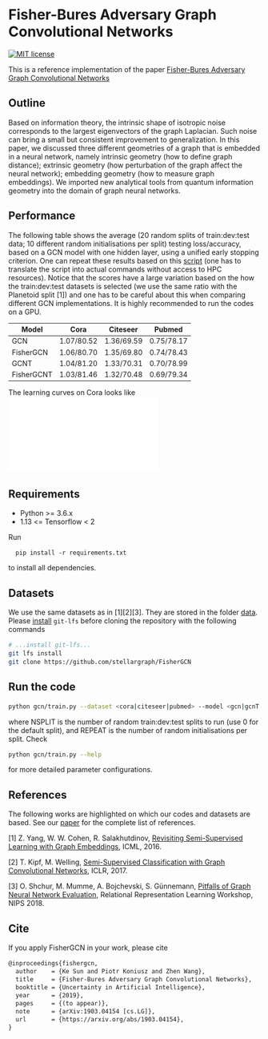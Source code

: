 # Fisher-Bures Adversary Graph Convolutional Networks

[![MIT license](https://img.shields.io/badge/License-MIT-blue.svg)](https://opensource.org/licenses/MIT)

This is a reference implementation of the paper [Fisher-Bures Adversary Graph Convolutional Networks](https://arxiv.org/abs/1903.04154)

## Outline

Based on information theory, the intrinsic shape of isotropic noise corresponds to the largest eigenvectors of the graph Laplacian. Such noise can bring a small but consistent improvement to generalization. In this paper, we discussed three different geometries of a graph that is embedded in a neural network, namely intrinsic geometry (how to define graph distance); extrinsic geometry (how perturbation of the graph affect the neural network); embedding geometry (how to measure graph embeddings). We imported new analytical tools from quantum information geometry into the domain of graph neural networks.

## Performance

The following table shows the average (20 random splits of train:dev:test data; 10 different random initialisations per split) testing loss/accuracy, based on a GCN model with one hidden layer, using a unified early stopping criterion. One can repeat these results based on this [script](hpc/submit_grid.sh) (one has to translate the script into actual commands without access to HPC resources). Notice that the scores have a large variation based on the how the train:dev:test datasets is selected (we use the same ratio with the Planetoid split [1]) and one has to be careful about this when comparing different GCN implementations. It is highly recommended to run the codes on a GPU.

| Model | Cora | Citeseer | Pubmed |
| --- | --- | --- | --- |
| GCN |        1.07/80.52 | 1.36/69.59 | 0.75/78.17 |
| FisherGCN |  1.06/80.70 | 1.35/69.80 | 0.74/78.43 |
| GCNT |       1.04/81.20 | 1.33/70.31 | 0.70/78.99 |
| FisherGCNT | 1.03/81.46 | 1.32/70.48 | 0.69/79.34 |

The learning curves on Cora looks like ![this](lcurvescora.pdf)

## Requirements

- Python >= 3.6.x
- 1.13 <= Tensorflow < 2

Run
```
  pip install -r requirements.txt
```
to install all dependencies.

## Datasets

We use the same datasets as in [1][2][3]. They are stored in the folder [data](data/). Please [install](https://github.com/git-lfs/git-lfs/wiki/Installation) `git-lfs` before cloning the repository with the following commands

```bash
# ...install git-lfs...
git lfs install
git clone https://github.com/stellargraph/FisherGCN
```


## Run the code

```bash
python gcn/train.py --dataset <cora|citeseer|pubmed> --model <gcn|gcnT|fishergcn|fishergcnT> [--randomsplit NSPLIT] [--repeat REPEAT]
```
where NSPLIT is the number of random train:dev:test splits to run (use 0 for the default split),
and REPEAT is the number of random initialisations per split.
Check
```bash
python gcn/train.py --help
```
for more detailed parameter configurations.

## References

The following works are highlighted on which our codes and datasets are based. See our [paper](https://arxiv.org/abs/1903.04154) for the complete list of references.

[1] Z. Yang, W. W. Cohen, R. Salakhutdinov, [Revisiting Semi-Supervised Learning with Graph Embeddings](http://proceedings.mlr.press/v48/yanga16.html), ICML, 2016.

[2] T. Kipf, M. Welling, [Semi-Supervised Classification with Graph Convolutional Networks](https://arxiv.org/abs/1609.02907), ICLR, 2017.

[3] O. Shchur, M. Mumme, A. Bojchevski, S. Günnemann, [Pitfalls of Graph Neural Network Evaluation](https://arxiv.org/abs/1811.05868), Relational Representation Learning Workshop, NIPS 2018.

## Cite

If you apply FisherGCN in your work, please cite

```
@inproceedings{fishergcn,
  author    = {Ke Sun and Piotr Koniusz and Zhen Wang},
  title     = {Fisher-Bures Adversary Graph Convolutional Networks},
  booktitle = {Uncertainty in Artificial Intelligence},
  year      = {2019},
  pages     = {(to appear)},
  note      = {arXiv:1903.04154 [cs.LG]},
  url       = {https://arxiv.org/abs/1903.04154},
}
```
